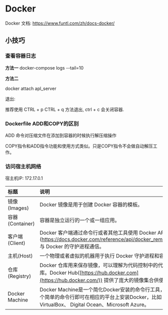 # Docker

Docker 文档: <https://www.funtl.com/zh/docs-docker/>

## 小技巧

### 查看容器日志

**方法一**
docker-compose logs --tail=10

**方法二**

docker attach apl_server

退出:

推荐使用 CTRL + p CTRL + q 方法退出, ctrl + c 会关闭容器.

### Dockerfile ADD和COPY的区别

ADD 命令对压缩文件在添加到容器的时候执行解压缩操作

COPY指令和ADD指令功能和使用方式类似。只是COPY指令不会做自动解压工作。

### 访问宿主机网络

宿主机IP: 172.17.0.1



| 标题            | 说明                                                         |
| :-------------- | :----------------------------------------------------------- |
| 镜像(Images)    | Docker 镜像是用于创建 Docker 容器的模板。                    |
| 容器(Container) | 容器是独立运行的一个或一组应用。                             |
| 客户端(Client)  | Docker 客户端通过命令行或者其他工具使用 Docker API (https://docs.docker.com/reference/api/docker_remote_api) 与 Docker 的守护进程通信。 |
| 主机(Host)      | 一个物理或者虚拟的机器用于执行 Docker 守护进程和容器。       |
| 仓库(Registry)  | Docker 仓库用来保存镜像，可以理解为代码控制中的代码仓库。Docker Hub([https://hub.docker.com](https://hub.docker.com/)) 提供了庞大的镜像集合供使用。 |
| Docker Machine  | Docker Machine是一个简化Docker安装的命令行工具，通过一个简单的命令行即可在相应的平台上安装Docker，比如VirtualBox、 Digital Ocean、Microsoft Azure。 |




